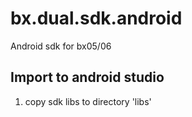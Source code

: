 # bx.dual.sdk.android
Android sdk for bx05/06

## Import to android studio
1. copy sdk libs to directory 'libs'



